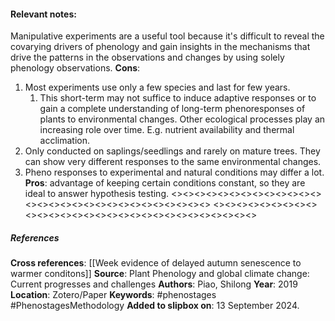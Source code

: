 #### **Relevant notes**:
Manipulative experiments are a useful tool because it's difficult to reveal the covarying drivers of phenology and gain insights in the mechanisms that drive the patterns in the observations and changes by using solely phenology observations. 
**Cons**:
1. Most experiments use only a few species and last for few years.
	1. This short-term may not suffice to induce adaptive responses or to gain a complete understanding of long-term phenoresponses of plants to environmental changes. Other ecological processes play an increasing role over time. E.g. nutrient availability and thermal acclimation. 
2. Only conducted on saplings/seedlings and rarely on mature trees. They can show very different responses to the same environmental changes. 
3. Pheno responses to experimental and natural conditions may differ a lot. 
**Pros**: advantage of keeping certain conditions constant, so they are ideal to answer hypothesis testing. 
<><><><><><><><><><><><><><><><><><><><><><><><><><><><><>
<><><><><><><><><><><><><><><><><><><><><><><><><><><><><>
##### References
**Cross references**: 
[[Week evidence of delayed autumn senescence to warmer conditons]]
**Source**: Plant Phenology and global climate change: Current progresses and challenges
**Authors**: Piao, Shilong
**Year**: 2019
**Location**: Zotero/Paper
**Keywords**: #phenostages #PhenostagesMethodology
**Added to slipbox on**: 13 September 2024. 
